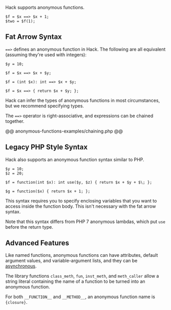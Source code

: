 Hack supports anonymous functions.

``` Hack
$f = $x ==> $x + 1;
$two = $f(1);
```

## Fat Arrow Syntax

`==>` defines an anonymous function in Hack. The following are all
equivalent (assuming they're used with integers):

``` Hack
$y = 10;

$f = $x ==> $x + $y;

$f = (int $x): int ==> $x + $y;

$f = $x ==> { return $x + $y; };
```

Hack can infer the types of anonymous functions in most circumstances,
but we recommend specifying types.

The `==>` operator is right-associative, and expressions can be chained together.

@@ anonymous-functions-examples/chaining.php @@

## Legacy PHP Style Syntax

Hack also supports an anonymous function syntax similar to PHP.

``` Hack
$y = 10;
$z = 20;

$f = function(int $x): int use($y, $z) { return $x + $y + $\; };

$g = function($x) { return $x + 1; };
```

This syntax requires you to specify enclosing variables that you want to
access inside the function body. This isn't necessary with the fat
arrow syntax.

Note that this syntax differs from PHP 7 anonymous lambdas, which
put `use` before the return type.

## Advanced Features

Like named functions, anonymous functions can have attributes, default argument values, and variable-argument lists, and they can be
[asynchronous](../asynchronous-operations/introduction.md).

The library functions `class_meth`, `fun`, `inst_meth`, and `meth_caller` allow a string literal containing the name of a function to be
turned into an anonymous function.

For both `__FUNCTION__` and `__METHOD__`, an anonymous function name is `{closure}`.

